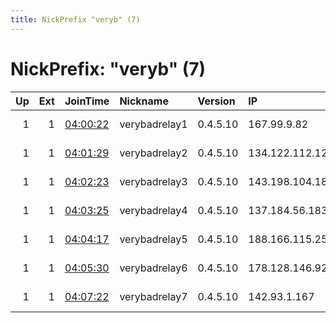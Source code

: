 ```yaml
---
title: NickPrefix "veryb" (7)
---
```


# NickPrefix: "veryb" (7)

|   Up |   Ext | JoinTime                                                                                            | Nickname      | Version   | IP              | AS               | CC   |   ORp |   Dirp | OS    | Contact                            |   eFamMembers |
|-----:|------:|:----------------------------------------------------------------------------------------------------|:--------------|:----------|:----------------|:-----------------|:-----|------:|-------:|:------|:-----------------------------------|--------------:|
|    1 |     1 | [04:00:22](https://metrics.torproject.org/rs.html#details/9CB38C50428CE2E3D3BC6517BBFAAAC839CDE3E8) | verybadrelay1 | 0.4.5.10  | 167.99.9.82     | DIGITALOCEAN-ASN | us   |  9001 |     80 | Linux | jhonstoneast@gmail.com plz send se |             7 |
|    1 |     1 | [04:01:29](https://metrics.torproject.org/rs.html#details/C46ED666B392B92682DD1F4F89F6D34D9487C885) | verybadrelay2 | 0.4.5.10  | 134.122.112.123 | DIGITALOCEAN-ASN | us   |  9001 |     80 | Linux | jhonstoneast@gmail.com plz send se |             7 |
|    1 |     1 | [04:02:23](https://metrics.torproject.org/rs.html#details/256916F1280CF01905D9F718104464A5FC4D9C2E) | verybadrelay3 | 0.4.5.10  | 143.198.104.187 | DIGITALOCEAN-ASN | us   |  9001 |     80 | Linux | jhonstoneast@gmail.com plz send se |             7 |
|    1 |     1 | [04:03:25](https://metrics.torproject.org/rs.html#details/57EAD39ECF98E846FCF60C38AF694BA194F53883) | verybadrelay4 | 0.4.5.10  | 137.184.56.183  | DIGITALOCEAN-ASN | us   |  9001 |     80 | Linux | jhonstoneast@gmail.com plz send se |             7 |
|    1 |     1 | [04:04:17](https://metrics.torproject.org/rs.html#details/77D935552D6A81073FD11B6A6AC00C643F91DB6D) | verybadrelay5 | 0.4.5.10  | 188.166.115.25  | DIGITALOCEAN-ASN | nl   |  9001 |     80 | Linux | jhonstoneast@gmail.com plz send se |             7 |
|    1 |     1 | [04:05:30](https://metrics.torproject.org/rs.html#details/3E9ECB30F11754323B8367309BF1FF1EC3585ACD) | verybadrelay6 | 0.4.5.10  | 178.128.146.92  | DIGITALOCEAN-ASN | us   |  9001 |     80 | Linux | jhonstoneast@gmail.com plz send se |             7 |
|    1 |     1 | [04:07:22](https://metrics.torproject.org/rs.html#details/B20D7A5A6D5DBD1A12611DE2626B62A609C93940) | verybadrelay7 | 0.4.5.10  | 142.93.1.167    | DIGITALOCEAN-ASN | us   |  9001 |     80 | Linux | jhonstoneast@gmail.com plz send se |             7 |
